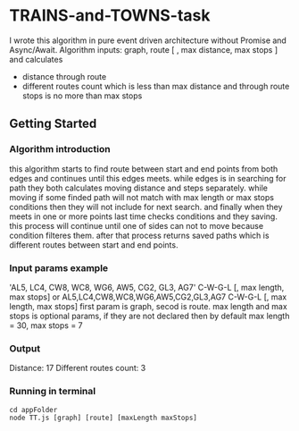 # TRAINS-and-TOWNS-task
I wrote this algorithm in pure event driven architecture without Promise and Async/Await. Algorithm inputs: graph, 
route [ , max distance, max stops ] and calculates 
- distance through route 
- different routes count which is less than max distance and through route stops is no more than max stops

## Getting Started
### Algorithm introduction
this algorithm starts to find route between start and end points from both edges and continues until this edges meets. while edges is in searching for path they both calculates moving distance and steps separately. 
while moving if some finded path will not match with max length or max stops conditions then they will not include for next search.
and finally when they meets in one or more points last time checks conditions and they saving.
this process will continue until one of sides can not to move because condition filteres them. after that process returns saved paths which is different routes between start and end points.

### Input params example
'AL5, LC4, CW8, WC8, WG6, AW5, CG2, GL3, AG7' C-W-G-L [, max length, max stops]
or
AL5,LC4,CW8,WC8,WG6,AW5,CG2,GL3,AG7 C-W-G-L [, max length, max stops]
first param is graph, secod is route. max length and max stops is optional params, if they are not declared then 
by default max length = 30, max stops = 7
 

### Output
Distance:  17
Different routes count: 3



### Running in terminal
```shell
cd appFolder
node TT.js [graph] [route] [maxLength maxStops]
```


